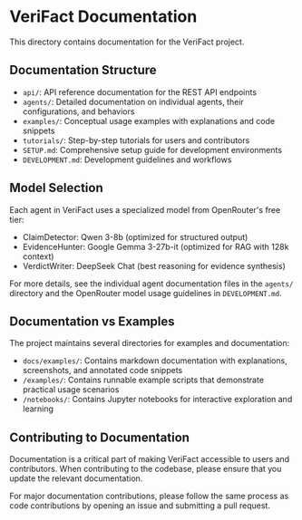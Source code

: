 # VeriFact Documentation

This directory contains documentation for the VeriFact project.

## Documentation Structure

- `api/`: API reference documentation for the REST API endpoints
- `agents/`: Detailed documentation on individual agents, their configurations, and behaviors
- `examples/`: Conceptual usage examples with explanations and code snippets
- `tutorials/`: Step-by-step tutorials for users and contributors
- `SETUP.md`: Comprehensive setup guide for development environments
- `DEVELOPMENT.md`: Development guidelines and workflows

## Model Selection

Each agent in VeriFact uses a specialized model from OpenRouter's free tier:

- ClaimDetector: Qwen 3-8b (optimized for structured output)
- EvidenceHunter: Google Gemma 3-27b-it (optimized for RAG with 128k context)
- VerdictWriter: DeepSeek Chat (best reasoning for evidence synthesis)

For more details, see the individual agent documentation files in the `agents/` directory and the OpenRouter model usage guidelines in `DEVELOPMENT.md`.

## Documentation vs Examples

The project maintains several directories for examples and documentation:

- `docs/examples/`: Contains markdown documentation with explanations, screenshots, and annotated code snippets
- `/examples/`: Contains runnable example scripts that demonstrate practical usage scenarios
- `/notebooks/`: Contains Jupyter notebooks for interactive exploration and learning

## Contributing to Documentation

Documentation is a critical part of making VeriFact accessible to users and contributors. When contributing to the codebase, please ensure that you update the relevant documentation.

For major documentation contributions, please follow the same process as code contributions by opening an issue and submitting a pull request.
